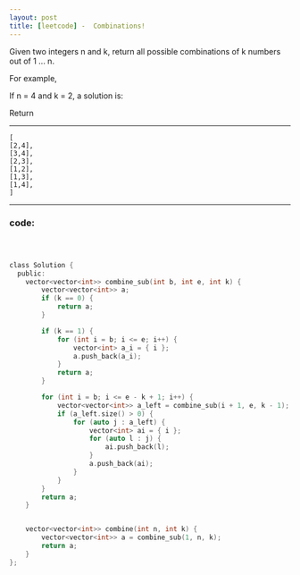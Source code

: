 ```yaml
---
layout: post
title: [leetcode] -  Combinations!
---
```



 Given two integers n and k, return all possible combinations of k numbers out of 1 ... n.


For example,

If n = 4 and k = 2, a solution is: 


Return 


---
    [
    [2,4],
    [3,4],
    [2,3],
    [1,2],
    [1,3],
    [1,4],
    ]
    
---



### code:

``` c



class Solution {
  public:
    vector<vector<int>> combine_sub(int b, int e, int k) {
        vector<vector<int>> a;
        if (k == 0) {
            return a;
        }

        if (k == 1) {
            for (int i = b; i <= e; i++) {
                vector<int> a_i = { i };
                a.push_back(a_i);
            }
            return a;
        }

        for (int i = b; i <= e - k + 1; i++) {
            vector<vector<int>> a_left = combine_sub(i + 1, e, k - 1);
            if (a_left.size() > 0) {
                for (auto j : a_left) {
                    vector<int> ai = { i };
                    for (auto l : j) {
                        ai.push_back(l);
                    }
                    a.push_back(ai);
                }
            }
        }
        return a;
    }


    vector<vector<int>> combine(int n, int k) {
        vector<vector<int>> a = combine_sub(1, n, k);
        return a;
    }
};



```